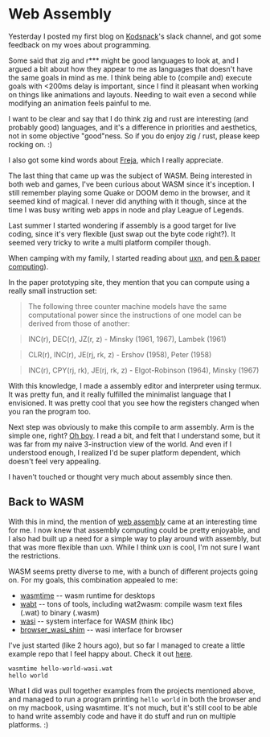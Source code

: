 # Web Assembly

Yesterday I posted my first blog on [Kodsnack](http://kodsnack.se)'s slack channel, and got some feedback on my woes about programming.

Some said that zig and r*** might be good languages to look at, and I argued a bit about how they appear to me as languages that doesn't have the same goals in mind as me. I think being able to (compile and) execute goals with <200ms delay is important, since I find it pleasant when working on things like animations and layouts. Needing to wait even a second while modifying an animation feels painful to me.

I want to be clear and say that I do think zig and rust are interesting (and probably good) languages, and it's a difference in priorities and aesthetics, not in some objective "good"ness. So if you do enjoy zig / rust, please keep rocking on. :)

I also got some kind words about [Freja](https://github.com/saikyun/freja), which I really appreciate.

The last thing that came up was the subject of WASM. Being interested in both web and games, I've been curious about WASM since it's inception. I still remember playing some Quake or DOOM demo in the browser, and it seemed kind of magical. I never did anything with it though, since at the time I was busy writing web apps in node and play League of Legends.

Last summer I started wondering if assembly is a good target for live coding, since it's very flexible (just swap out the byte code right?). It seemed very tricky to write a multi platform compiler though.

When camping with my family, I started reading about [uxn](https://100r.co/site/uxn.html), and [pen & paper computing](https://wiki.xxiivv.com/site/paper_computing.html)).

In the paper prototyping site, they mention that you can compute using a really small instruction set:

> The following three counter machine models have the same computational power since the instructions of one model can be derived from those of another:

> INC(r), DEC(r), JZ(r, z) - Minsky (1961, 1967), Lambek (1961)

> CLR(r), INC(r), JE(rj, rk, z) - Ershov (1958), Peter (1958)

> INC(r), CPY(rj, rk), JE(rj, rk, z) - Elgot-Robinson (1964), Minsky (1967)

With this knowledge, I made a assembly editor and interpreter using termux. It was pretty fun, and it really fulfilled the minimalist language that I envisioned. It was pretty cool that you see how the registers changed when you ran the program too.

Next step was obviously to make this compile to arm assembly. Arm is the simple one, right? [Oh boy](https://developer.arm.com/documentation/dui0068/b/ARM-Instruction-Reference). I read a bit, and felt that I understand some, but it was far from my naive 3-instruction view of the world. And even if I understood enough, I realized I'd be super platform dependent, which doesn't feel very appealing.

I haven't touched or thought very much about assembly since then.

## Back to WASM

With this in mind, the mention of [web assembly](https://webassembly.org) came at an interesting time for me. I now knew that assembly computing could be pretty enjoyable, and I also had built up a need for a simple way to play around with assembly, but that was more flexible than uxn. While I think uxn is cool, I'm not sure I want the restrictions.

WASM seems pretty diverse to me, with a bunch of different projects going on. For my goals, this combination appealed to me:

* [wasmtime](https://github.com/bytecodealliance/wasmtime) -- wasm runtime for desktops
* [wabt](https://github.com/WebAssembly/wabt) -- tons of tools, including wat2wasm: compile wasm text files (.wat) to binary (.wasm)
* [wasi](https://wasi.dev) -- system interface for WASM (think libc)
* [browser_wasi_shim](https://github.com/bjorn3/browser_wasi_shim) -- wasi interface for browser

I've just started (like 2 hours ago), but so far I managed to create a little example repo that I feel happy about. Check it out [here](https://github.com/saikyun/wasm-wasi-hello-world).

```
wasmtime hello-world-wasi.wat
hello world
```

What I did was pull together examples from the projects mentioned above, and managed to run a program printing `hello world` in both the browser and on my macbook, using wasmtime. It's not much, but it's still cool to be able to hand write assembly code and have it do stuff and run on multiple platforms. :)

